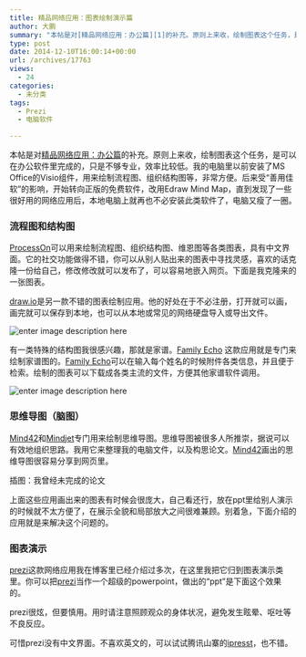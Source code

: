 ```yaml
---
title: 精品网络应用：图表绘制演示篇
author: 大鹏
summary: "本帖是对[精品网络应用：办公篇][1]的补充。原则上来收，绘制图表这个任务，是可以在办公软件里完成的，只是不够专业，效率比较低。我的电脑里以前安装了MS Office的Visio组件，用来绘制流程图、组织结构图等，非常方便。后来受“善用佳软”的影响，开始转向正版的免费软件，改用Edraw Mind Map，直到发现了一些很好用的网络应用后，本地电脑上就再也不必安装此类软件了，电脑又瘦了一圈。"
type: post
date: 2014-12-10T16:00:14+00:00
url: /archives/17763
views:
  - 24
categories:
  - 未分类
tags:
  - Prezi
  - 电脑软件

---
```

本帖是对[精品网络应用：办公篇][1]的补充。原则上来收，绘制图表这个任务，是可以在办公软件里完成的，只是不够专业，效率比较低。我的电脑里以前安装了MS Office的Visio组件，用来绘制流程图、组织结构图等，非常方便。后来受“善用佳软”的影响，开始转向正版的免费软件，改用Edraw Mind Map，直到发现了一些很好用的网络应用后，本地电脑上就再也不必安装此类软件了，电脑又瘦了一圈。

### 流程图和结构图

[ProcessOn][2]可以用来绘制流程图、组织结构图、维恩图等各类图表，具有中文界面。它的社交功能做得不错，你可以从别人贴出来的图表中寻找灵感，喜欢的话克隆一份给自己，修改修改就可以发布了，可以容易地嵌入网页。下面是我克隆来的一张图表。



[draw.io][3]是另一款不错的图表绘制应用。他的好处在于不必注册，打开就可以画，画完就可以保存到本地，也可以从本地或常见的网络硬盘导入或导出文件。

![enter image description here][4]

有一类特殊的结构图我很感兴趣，那就是家谱。[Family Echo][5] 这款应用就是专门来绘制家谱图的。[Family Echo][5]可以在输入每个姓名的时候附件各类信息，并且便于检索。绘制的图表可以下载成各类主流的文件，方便其他家谱软件调用。

![enter image description here][6]

### 思维导图（脑图）

[Mind42][7]和[Mindjet][8]专门用来绘制思维导图。思维导图被很多人所推崇，据说可以有效地组织思路。我用它来整理我的电脑文件，以及构思论文。[Mind42][7]画出的思维导图很容易分享到网页里。



插图：我曾经未完成的论文

上面这些应用画出来的图表有时候会很庞大，自己看还行，放在ppt里给别人演示的时候就不太方便了，在展示全貌和局部放大之间很难兼顾。别着急，下面介绍的应用就是来解决这个问题的。

### 图表演示

[prezi][9]这款网络应用我在博客里已经介绍过多次，在这里我把它归到图表演示类里。你可以把[prezi][9]当作一个超级的powerpoint，做出的“ppt”是下面这个效果的。



prezi很炫，但要慎用。用时请注意照顾观众的身体状况，避免发生眩晕、呕吐等不良反应。

可惜prezi没有中文界面。不喜欢英文的，可以试试腾讯山寨的[ipresst][10]，也不错。

 [1]: http://pzhao.org/archives/17759
 [2]: http://www.processon.com/
 [3]: https://www.draw.io/?demo=1
 [4]: http://static.filehorse.com/screenshots-web/office-and-business-tools/diagramly-screenshot-04.png
 [5]: http://www.familyecho.com/
 [6]: http://3.bp.blogspot.com/-kofWXyIlqgQ/TWAeFoQ0bFI/AAAAAAAAAE0/3ilNf26dqhk/s1600/family+echo.JPG
 [7]: http://mind42.com
 [8]: https://vision.mindjet.com/
 [9]: http://prezi.com/
 [10]: http://www.ipresst.com/

